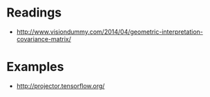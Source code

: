 # Readings

* http://www.visiondummy.com/2014/04/geometric-interpretation-covariance-matrix/

# Examples

* http://projector.tensorflow.org/
